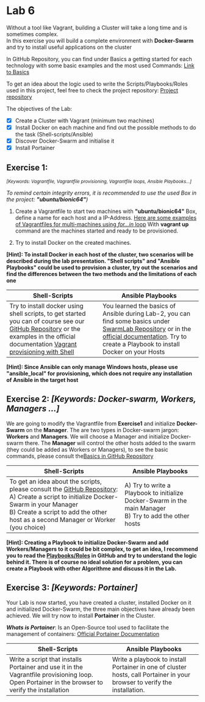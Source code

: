 # Lab 6

Without a tool like Vagrant, building a Cluster will take a long time and is sometimes complex. <br>
In this exercise you will build a complete environment with **Docker-Swarm** and try to install useful applications on the cluster

In GitHub Repository, you can find under Basics a getting started for each technology with some basic examples and the most used Commands:
[Link to Basics](https://github.com/jennerwein/swarmlab/tree/master/basics)

To get an idea about the logic used to write the Scripts/Playbooks/Roles used in this project, feel free to check the project repository: 
[Project repository](https://github.com/jennerwein/swarmlab)

The objectives of the Lab:

- [x] Create a Cluster with Vagrant (minimum two machines)
- [x] Install Docker on each machine and find out the possible methods to do the task (Shell-scripts/Ansible)
- [x] Discover Docker-Swarm and initialise it 
- [x] Install Portainer

## Exercise 1:

<sub>_[Keywords: Vagrantfile, Vagrantfile provisioning, Vagrantfile loops, Ansible Playbooks...]_</sub>

_To remind certain integrity errors, it is recommended to use the used Box in the project: **"ubuntu/bionic64"**)_

1. Create a Vagrantfile to start two machines with **"ubuntu/bionic64"** Box, define a name for each host and a IP-Address.
[Here are some examples of Vagrantfiles for multi-machines using _for...in_ loop](https://www.vagrantup.com/docs/vagrantfile/tips)
With **vagrant up** command are the machines started and ready to be provisioned.

2. Try to install Docker on the created machines. 

**[Hint]: To install Docker in each host of the cluster, two scenarios will be described during the lab presentation. **"Shell scripts"** and **"Ansible Playbooks"** could be used to provision a cluster, try out the scenarios and find the differences between the two methods and the limitations of each one**

Shell-Scripts | Ansible Playbooks
------------ | -------------
Try to install docker using shell scripts, to get started you can of course see our [GitHub Repository](https://github.com/jennerwein/swarmlab/tree/master/swarm_shell_prov) or the examples in the official documentation [Vagrant provisioning with Shell](https://www.vagrantup.com/docs/provisioning/shell) | You learned the basics of Ansible during Lab-2, you can find some basics under [SwarmLab Repository](https://github.com/jennerwein/swarmlab/tree/master/basics) or in the [official documentation](https://docs.ansible.com/ansible/latest/user_guide/intro_getting_started.html). Try to create a Playbook to install Docker on your Hosts

**[Hint]: Since Ansible can only manage Windows hosts, please use "ansible_local" for provisioning, which does not require any installation of Ansible in the target host**

## Exercise 2: _[Keywords: Docker-swarm, Workers, Managers ...]_

We are going to modify the Vagrantfile from **Exercise1** and initialize **Docker-Swarm** on the **Manager**.
The are two types in Docker-swarm jargon: **Workers** and **Managers**. We will choose a Manager and initialize Docker-swarm there.
The **Manager** will control the other hosts added to the swarm (they could 
be added as Workers or Managers), to see the basic commands, please consult the[Basics in GitHub Repository](https://github.com/jennerwein/swarmlab/tree/master/basics)

Shell-Scripts | Ansible Playbooks
------------ | -------------
To get an idea about the scripts, please consult the [GitHub Repository](https://github.com/jennerwein/swarmlab/tree/master/swarm_shell_prov/provision): A) Create a script to initialize Docker-Swarm in your Manager <br> B) Create a script to add the other host as a second Manager or Worker (you choice) | A) Try to write a Playbook to initialize Docker-Swarm in the main Manager <br> B) Try to add the other hosts
 
**[Hint]: Creating a Playbook to initialize Docker-Swarm and add Workers/Managers to it could be bit complex, to get an idea, I recommend you to read the [Playbooks/Roles](https://github.com/jennerwein/swarmlab/tree/master/swarm_ansible_prov/provision) in GitHub and try to understand the logic behind it. There is of course no ideal solution for a problem, you can create a Playbook with other Algorithme and discuss it in the Lab.**

 ## Exercise 3: _[Keywords: Portainer]_

Your Lab is now started, you have created a cluster, installed Docker on it and initialized Docker-Swarm, the three main objectives have already been achieved.
We will try now to install **Portainer** in the Cluster.

_**Whats is Portainer**_: Is an Open-Source tool used to facilitate the management of containers: [Official Portainer Documentation](https://documentation.portainer.io/#about-portainer)

Shell-Scripts | Ansible Playbooks
------------ | -------------
Write a script that installs Portainer and use it in the Vagrantfile provisioning loop. Open Portainer in the browser to verify the installation | Write a playbook to install Portainer in one of cluster hosts, call Portainer in your browser to verify the installation.